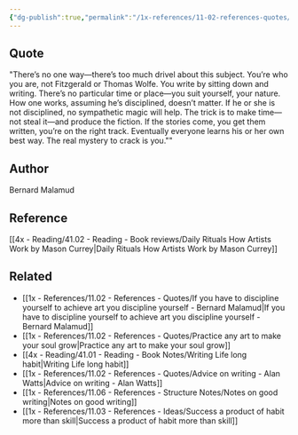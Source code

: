 ```yaml
---
{"dg-publish":true,"permalink":"/1x-references/11-02-references-quotes/you-are-who-you-are-you-write-by-sitting-down-and-writing-bernard-malamud/","title":"Bernard Malamud","dgShowBacklinks":false}
---
```



## Quote
"There’s no one way—there’s too much drivel about this subject. You’re who you are, not Fitzgerald or Thomas Wolfe. You write by sitting down and writing. There’s no particular time or place—you suit yourself, your nature. How one works, assuming he’s disciplined, doesn’t matter. If he or she is not disciplined, no sympathetic magic will help. The trick is to make time—not steal it—and produce the fiction. If the stories come, you get them written, you’re on the right track. Eventually everyone learns his or her own best way. The real mystery to crack is you.""

## Author
Bernard Malamud

## Reference
[[4x - Reading/41.02 - Reading - Book reviews/Daily Rituals How Artists Work by Mason Currey\|Daily Rituals How Artists Work by Mason Currey]]

## Related
- [[1x - References/11.02 - References - Quotes/If you have to discipline yourself to achieve art you discipline yourself - Bernard Malamud\|If you have to discipline yourself to achieve art you discipline yourself - Bernard Malamud]]
- [[1x - References/11.02 - References - Quotes/Practice any art to make your soul grow\|Practice any art to make your soul grow]]
- [[4x - Reading/41.01 - Reading - Book Notes/Writing Life long habit\|Writing Life long habit]]
- [[1x - References/11.02 - References - Quotes/Advice on writing - Alan Watts\|Advice on writing - Alan Watts]]
- [[1x - References/11.06 - References - Structure Notes/Notes on good writing\|Notes on good writing]]
- [[1x - References/11.03 - References - Ideas/Success a product of habit more than skill\|Success a product of habit more than skill]]